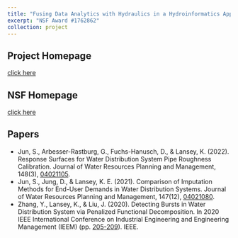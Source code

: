 ```yaml
---
title: "Fusing Data Analytics with Hydraulics in a Hydroinformatics Approach for Water Distribution System Monitoring"
excerpt: "NSF Award #1762862"
collection: project
---
```

## Project Homepage
[click here](https://uawds.github.io/)

## NSF Homepage
[click here](https://nsf.gov/awardsearch/showAward?AWD_ID=1762862&HistoricalAwards=false)

## Papers
* Jun, S., Arbesser-Rastburg, G., Fuchs-Hanusch, D., & Lansey, K. (2022). Response Surfaces for Water Distribution System Pipe Roughness Calibration. Journal of Water Resources Planning and Management, 148(3), <a href="https://steelpl.github.io/publication/2015-07-23-paper-GRL" target="_blank" rel="noopener noreferrer">04021105</a>.
* Jun, S., Jung, D., & Lansey, K. E. (2021). Comparison of Imputation Methods for End-User Demands in Water Distribution Systems. Journal of Water Resources Planning and Management, 147(12), <a href="https://steelpl.github.io/publication/2020-11-02-paper-IEEE_TGRS" target="_blank" rel="noopener noreferrer">04021080</a>.
* Zhang, Y., Lansey, K., & Liu, J. (2020). Detecting Bursts in Water Distribution System via Penalized Functional Decomposition. In 2020 IEEE International Conference on Industrial Engineering and Engineering Management (IEEM) (pp. <a href="https://ieeexplore.ieee.org/abstract/document/9309770" target="_blank" rel="noopener noreferrer">205-209</a>). IEEE.
